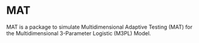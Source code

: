 # MAT
MAT is a package to simulate Multidimensional Adaptive Testing (MAT) for the Multidimensional 3-Parameter Logistic (M3PL) Model.
